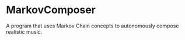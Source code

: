 # MarkovComposer
A program that uses Markov Chain concepts to autonomously compose realistic music.

